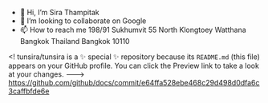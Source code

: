 - 👋 Hi, I’m Sira Thampitak
- 💞️ I’m looking to collaborate on Google
- 📫 How to reach me 198/91 Sukhumvit 55 North Klongtoey Watthana Bangkok Thailand Bangkok 10110



<!
tunsira/tunsira is a ✨ special ✨ repository because its `README.md` (this file) appears on your GitHub profile.
You can click the Preview link to take a look at your changes.
--->
https://github.com/github/docs/commit/e64ffa528ebe468c29d498d0dfa6c3caffbfde6e